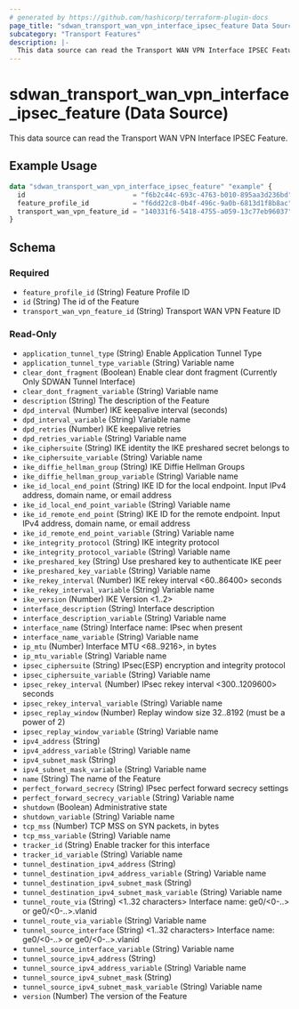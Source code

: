 ```yaml
---
# generated by https://github.com/hashicorp/terraform-plugin-docs
page_title: "sdwan_transport_wan_vpn_interface_ipsec_feature Data Source - terraform-provider-sdwan"
subcategory: "Transport Features"
description: |-
  This data source can read the Transport WAN VPN Interface IPSEC Feature.
---
```


# sdwan_transport_wan_vpn_interface_ipsec_feature (Data Source)

This data source can read the Transport WAN VPN Interface IPSEC Feature.

## Example Usage

```terraform
data "sdwan_transport_wan_vpn_interface_ipsec_feature" "example" {
  id                           = "f6b2c44c-693c-4763-b010-895aa3d236bd"
  feature_profile_id           = "f6dd22c8-0b4f-496c-9a0b-6813d1f8b8ac"
  transport_wan_vpn_feature_id = "140331f6-5418-4755-a059-13c77eb96037"
}
```

<!-- schema generated by tfplugindocs -->
## Schema

### Required

- `feature_profile_id` (String) Feature Profile ID
- `id` (String) The id of the Feature
- `transport_wan_vpn_feature_id` (String) Transport WAN VPN Feature ID

### Read-Only

- `application_tunnel_type` (String) Enable Application Tunnel Type
- `application_tunnel_type_variable` (String) Variable name
- `clear_dont_fragment` (Boolean) Enable clear dont fragment (Currently Only SDWAN Tunnel Interface)
- `clear_dont_fragment_variable` (String) Variable name
- `description` (String) The description of the Feature
- `dpd_interval` (Number) IKE keepalive interval (seconds)
- `dpd_interval_variable` (String) Variable name
- `dpd_retries` (Number) IKE keepalive retries
- `dpd_retries_variable` (String) Variable name
- `ike_ciphersuite` (String) IKE identity the IKE preshared secret belongs to
- `ike_ciphersuite_variable` (String) Variable name
- `ike_diffie_hellman_group` (String) IKE Diffie Hellman Groups
- `ike_diffie_hellman_group_variable` (String) Variable name
- `ike_id_local_end_point` (String) IKE ID for the local endpoint. Input IPv4 address, domain name, or email address
- `ike_id_local_end_point_variable` (String) Variable name
- `ike_id_remote_end_point` (String) IKE ID for the remote endpoint. Input IPv4 address, domain name, or email address
- `ike_id_remote_end_point_variable` (String) Variable name
- `ike_integrity_protocol` (String) IKE integrity protocol
- `ike_integrity_protocol_variable` (String) Variable name
- `ike_preshared_key` (String) Use preshared key to authenticate IKE peer
- `ike_preshared_key_variable` (String) Variable name
- `ike_rekey_interval` (Number) IKE rekey interval <60..86400> seconds
- `ike_rekey_interval_variable` (String) Variable name
- `ike_version` (Number) IKE Version <1..2>
- `interface_description` (String) Interface description
- `interface_description_variable` (String) Variable name
- `interface_name` (String) Interface name: IPsec when present
- `interface_name_variable` (String) Variable name
- `ip_mtu` (Number) Interface MTU <68..9216>, in bytes
- `ip_mtu_variable` (String) Variable name
- `ipsec_ciphersuite` (String) IPsec(ESP) encryption and integrity protocol
- `ipsec_ciphersuite_variable` (String) Variable name
- `ipsec_rekey_interval` (Number) IPsec rekey interval <300..1209600> seconds
- `ipsec_rekey_interval_variable` (String) Variable name
- `ipsec_replay_window` (Number) Replay window size 32..8192 (must be a power of 2)
- `ipsec_replay_window_variable` (String) Variable name
- `ipv4_address` (String)
- `ipv4_address_variable` (String) Variable name
- `ipv4_subnet_mask` (String)
- `ipv4_subnet_mask_variable` (String) Variable name
- `name` (String) The name of the Feature
- `perfect_forward_secrecy` (String) IPsec perfect forward secrecy settings
- `perfect_forward_secrecy_variable` (String) Variable name
- `shutdown` (Boolean) Administrative state
- `shutdown_variable` (String) Variable name
- `tcp_mss` (Number) TCP MSS on SYN packets, in bytes
- `tcp_mss_variable` (String) Variable name
- `tracker_id` (String) Enable tracker for this interface
- `tracker_id_variable` (String) Variable name
- `tunnel_destination_ipv4_address` (String)
- `tunnel_destination_ipv4_address_variable` (String) Variable name
- `tunnel_destination_ipv4_subnet_mask` (String)
- `tunnel_destination_ipv4_subnet_mask_variable` (String) Variable name
- `tunnel_route_via` (String) <1..32 characters> Interface name: ge0/<0-..> or ge0/<0-..>.vlanid
- `tunnel_route_via_variable` (String) Variable name
- `tunnel_source_interface` (String) <1..32 characters> Interface name: ge0/<0-..> or ge0/<0-..>.vlanid
- `tunnel_source_interface_variable` (String) Variable name
- `tunnel_source_ipv4_address` (String)
- `tunnel_source_ipv4_address_variable` (String) Variable name
- `tunnel_source_ipv4_subnet_mask` (String)
- `tunnel_source_ipv4_subnet_mask_variable` (String) Variable name
- `version` (Number) The version of the Feature
